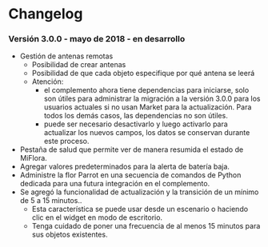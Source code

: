 # Changelog

### Versión 3.0.0 - mayo de 2018 - en desarrollo
* Gestión de antenas remotas
   - Posibilidad de crear antenas
   - Posibilidad de que cada objeto especifique por qué antena se leerá
   -  Atención:
        - el complemento ahora tiene dependencias para iniciarse, solo son útiles para administrar la migración a la versión 3.0.0 para los usuarios actuales si no usan Market para la actualización. Para todos los demás casos, las dependencias no son útiles.
        - puede ser necesario desactivarlo y luego activarlo para actualizar los nuevos campos, los datos se conservan durante este proceso.
* Pestaña de salud que permite ver de manera resumida el estado de MiFlora.
* Agregar valores predeterminados para la alerta de batería baja.
* Administre la flor Parrot en una secuencia de comandos de Python dedicada para una futura integración en el complemento.
* Se agregó la funcionalidad de actualización y la transición de un mínimo de 5 a 15 minutos..
    - Esta característica se puede usar desde un escenario o haciendo clic en el widget en modo de escritorio.
    - Tenga cuidado de poner una frecuencia de al menos 15 minutos para sus objetos existentes.
